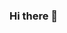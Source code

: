 ### Hi there 👋

<!--
**Amandinhaweb/Amandinhaweb** is a ✨ _special_ ✨ repository because its `README.md` (this file) appears on your GitHub profile.

Here are some ideas to get you started:

- 🔭 I’m currently working estudando
- 🌱 I’m currently learning novas coisas
- 👯 I’m looking to collaborate on meus estudos 
- 🤔 
- 💬 Ask me about meus estudos
- 📫 How to reach me: pelo meu celular
- 😄 Pronouns🇧🇷
- ⚡ 
-->
